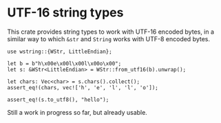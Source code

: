 # UTF-16 string types

This crate provides string types to work with UTF-16 encoded bytes, in
a similar way to which `&str` and `String` works with UTF-8 encoded
bytes.

```
use wstring::{WStr, LittleEndian};

let b = b"h\x00e\x00l\x00l\x00o\x00";
let s: &WStr<LittleEndian> = WStr::from_utf16(b).unwrap();

let chars: Vec<char> = s.chars().collect();
assert_eq!(chars, vec!['h', 'e', 'l', 'l', 'o']);

assert_eq!(s.to_utf8(), "hello");
```

Still a work in progress so far, but already usable.
